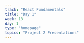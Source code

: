 ```yaml
---
track: "React Fundamentals"
title: "Day 1"
week: 13
day: 1
type: "homepage"
topics: "Project 2 Presentations"
---
```




